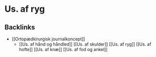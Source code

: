 # Us. af ryg


## Backlinks
* [[Ortopædkirurgisk journalkoncept]]
	* [[Us. af hånd og håndled]]
[[Us. af skulder]]
[[Us. af ryg]]
[[Us. af hofte]]
[[Us. af knæ]]
[[Us. af fod og ankel]]

<!-- {BearID:30D3E00E-85AC-4DAC-A264-C21ED0CBC0A8-22870-000061871F91093F} -->

